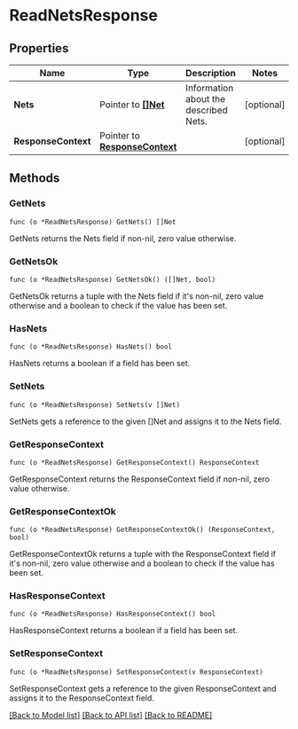 # ReadNetsResponse

## Properties

Name | Type | Description | Notes
------------ | ------------- | ------------- | -------------
**Nets** | Pointer to [**[]Net**](Net.md) | Information about the described Nets. | [optional] 
**ResponseContext** | Pointer to [**ResponseContext**](ResponseContext.md) |  | [optional] 

## Methods

### GetNets

`func (o *ReadNetsResponse) GetNets() []Net`

GetNets returns the Nets field if non-nil, zero value otherwise.

### GetNetsOk

`func (o *ReadNetsResponse) GetNetsOk() ([]Net, bool)`

GetNetsOk returns a tuple with the Nets field if it's non-nil, zero value otherwise
and a boolean to check if the value has been set.

### HasNets

`func (o *ReadNetsResponse) HasNets() bool`

HasNets returns a boolean if a field has been set.

### SetNets

`func (o *ReadNetsResponse) SetNets(v []Net)`

SetNets gets a reference to the given []Net and assigns it to the Nets field.

### GetResponseContext

`func (o *ReadNetsResponse) GetResponseContext() ResponseContext`

GetResponseContext returns the ResponseContext field if non-nil, zero value otherwise.

### GetResponseContextOk

`func (o *ReadNetsResponse) GetResponseContextOk() (ResponseContext, bool)`

GetResponseContextOk returns a tuple with the ResponseContext field if it's non-nil, zero value otherwise
and a boolean to check if the value has been set.

### HasResponseContext

`func (o *ReadNetsResponse) HasResponseContext() bool`

HasResponseContext returns a boolean if a field has been set.

### SetResponseContext

`func (o *ReadNetsResponse) SetResponseContext(v ResponseContext)`

SetResponseContext gets a reference to the given ResponseContext and assigns it to the ResponseContext field.


[[Back to Model list]](../README.md#documentation-for-models) [[Back to API list]](../README.md#documentation-for-api-endpoints) [[Back to README]](../README.md)


